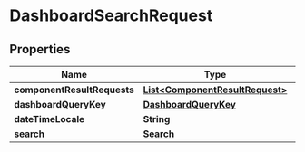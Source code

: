 # DashboardSearchRequest

## Properties
Name | Type | Description | Notes
------------ | ------------- | ------------- | -------------
**componentResultRequests** | [**List&lt;ComponentResultRequest&gt;**](ComponentResultRequest.md) |  |  [optional]
**dashboardQueryKey** | [**DashboardQueryKey**](DashboardQueryKey.md) |  |  [optional]
**dateTimeLocale** | **String** |  |  [optional]
**search** | [**Search**](Search.md) |  |  [optional]
